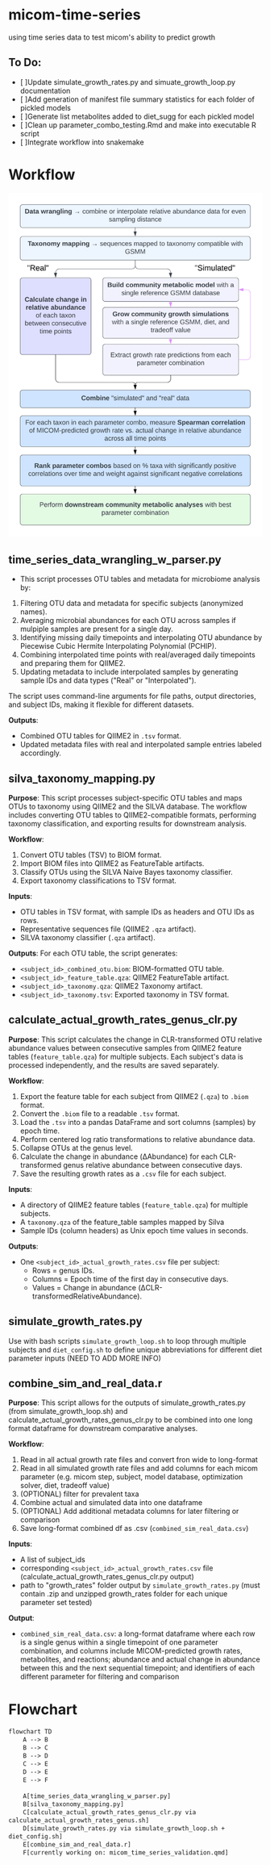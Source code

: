 # micom-time-series
using time series data to test micom's ability to predict growth 

## To Do:
  - [ ]Update simulate_growth_rates.py and simuate_growth_loop.py documentation
  - [ ]Add generation of manifest file summary statistics for each folder of pickled models
  - [ ]Generate list metabolites added to diet_sugg for each pickled model
  - [ ]Clean up parameter_combo_testing.Rmd and make into executable R script
  - [ ]Integrate workflow into snakemake 


# Workflow
![Alt text](./images/12_5_updated_flowchart.png)

## time_series_data_wrangling_w_parser.py
- This script processes OTU tables and metadata for microbiome analysis by:
1. Filtering OTU data and metadata for specific subjects (anonymized names).
2. Averaging microbial abundances for each OTU across samples if mulpiple samples are present for a single day.
3. Identifying missing daily timepoints and interpolating OTU abundance by Piecewise Cubic Hermite Interpolating Polynomial (PCHIP).
4. Combining interpolated time points with real/averaged daily timepoints and preparing them for QIIME2.
5. Updating metadata to include interpolated samples by generating sample IDs and data types ("Real" or "Interpolated").

The script uses command-line arguments for file paths, output directories, and subject IDs, making it flexible for different datasets.

**Outputs**:
- Combined OTU tables for QIIME2 in `.tsv` format.
- Updated metadata files with real and interpolated sample entries labeled accordingly.


## silva_taxonomy_mapping.py
**Purpose**:
This script processes subject-specific OTU tables and maps OTUs to taxonomy using QIIME2 and the SILVA database.
The workflow includes converting OTU tables to QIIME2-compatible formats, performing taxonomy classification,
and exporting results for downstream analysis.

**Workflow**:
1. Convert OTU tables (TSV) to BIOM format.
2. Import BIOM files into QIIME2 as FeatureTable artifacts.
3. Classify OTUs using the SILVA Naive Bayes taxonomy classifier.
4. Export taxonomy classifications to TSV format.

**Inputs**:
- OTU tables in TSV format, with sample IDs as headers and OTU IDs as rows.
- Representative sequences file (QIIME2 `.qza` artifact).
- SILVA taxonomy classifier (`.qza` artifact).

**Outputs**:
For each OTU table, the script generates:
- `<subject_id>_combined_otu.biom`: BIOM-formatted OTU table.
- `<subject_id>_feature_table.qza`: QIIME2 FeatureTable artifact.
- `<subject_id>_taxonomy.qza`: QIIME2 Taxonomy artifact.
- `<subject_id>_taxonomy.tsv`: Exported taxonomy in TSV format.

## calculate_actual_growth_rates_genus_clr.py
**Purpose**:
This script calculates the change in CLR-transformed OTU relative abundance values
 between consecutive samples from QIIME2 feature tables (`feature_table.qza`) 
 for multiple subjects. Each subject's data is processed independently, 
 and the results are saved separately.

**Workflow**:
1. Export the feature table for each subject from QIIME2 (`.qza`) to `.biom` format.
2. Convert the `.biom` file to a readable `.tsv` format.
3. Load the `.tsv` into a pandas DataFrame and sort columns (samples) by epoch time.
4. Perform centered log ratio transformations to relative abundance data.
5. Collapse OTUs at the genus level.
4. Calculate the change in abundance (ΔAbundance) for each CLR-transformed 
genus relative abundance between consecutive days.
6. Save the resulting growth rates as a `.csv` file for each subject.

**Inputs**:
- A directory of QIIME2 feature tables (`feature_table.qza`) for multiple subjects.
- A `taxonomy.qza` of the feature_table samples mapped by Silva
- Sample IDs (column headers) as Unix epoch time values in seconds.

**Outputs**:
- One `<subject_id>_actual_growth_rates.csv` file per subject:
  - Rows = genus IDs.
  - Columns = Epoch time of the first day in consecutive days.
  - Values = Change in abundance (ΔCLR-transformedRelativeAbundance).

## simulate_growth_rates.py
Use with bash scripts `simulate_growth_loop.sh` to loop through multiple subjects 
and `diet_config.sh` to define unique abbreviations for different diet parameter inputs
(NEED TO ADD MORE INFO)

## combine_sim_and_real_data.r
**Purpose**: 
This script allows for the outputs of simulate_growth_rates.py (from simulate_growth_loop.sh) 
and calculate_actual_growth_rates_genus_clr.py to be combined into one long format dataframe 
for downstream comparative analyses.

**Workflow**:
1. Read in all actual growth rate files and convert fron wide to long-format
2. Read in all simulated growth rate files and add columns for each micom parameter 
(e.g. micom step, subject, model database, optimization solver, diet, tradeoff value)
3. (OPTIONAL) filter for prevalent taxa 
4. Combine actual and simulated data into one dataframe
5. (OPTIONAL) Add additional metadata columns for later filtering or comparison
6. Save long-format combined df as .csv (`combined_sim_real_data.csv`)

**Inputs**: 
- A list of subject_ids
- corresponding `<subject_id>_actual_growth_rates.csv` file 
(calculate_actual_growth_rates_genus_clr.py output)
- path to "growth_rates" folder output by `simulate_growth_rates.py` 
(must contain .zip and unzipped growth_rates folder for each unique parameter set tested)

**Output**: 
- `combined_sim_real_data.csv`: a long-format dataframe where each row is a single genus within 
a single timepoint of one parameter combination, and columns include MICOM-predicted growth rates, 
metabolites, and reactions; abundance and actual change in abundance between this and the 
next sequential timepoint; and identifiers of each different parameter for filtering and comparison


# Flowchart
```mermaid
flowchart TD
    A --> B
    B --> C
    B --> D
    C --> E
    D --> E
    E --> F

    A[time_series_data_wrangling_w_parser.py]
    B[silva_taxonomy_mapping.py]
    C[calculate_actual_growth_rates_genus_clr.py via calculate_actual_growth_rates_genus.sh]
    D[simulate_growth_rates.py via simulate_growth_loop.sh + diet_config.sh]
    E[combine_sim_and_real_data.r]
    F[currently working on: micom_time_series_validation.qmd]
```
